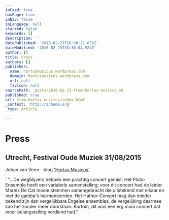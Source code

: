 ```yaml
---
inFeed: true
hasPage: true
inNav: false
inLanguage: null
starred: false
keywords: []
description: ''
datePublished: '2016-02-23T16:30:21.033Z'
dateModified: '2016-02-23T16:30:04.924Z'
author: []
title: Press
authors: []
publisher:
  name: hortusmusicus.wordpress.com
  domain: hortusmusicus.wordpress.com
  url: null
  favicon: null
sourcePath: _posts/2016-02-23-from-hortus-musicus.md
published: true
url: from-hortus-musicus/index.html
_context: 'http://schema.org'
_type: Article

---
```

# Press

## Utrecht, Festival Oude Muziek 31/08/2015

Johan van Veen - blog ['Hortus Musicus'][0]

' "...De wegblijvers hebben een prachtig concert gemist. Het Pluto-Ensemble heeft een variabele samenstelling; voor dit concert had de leider Marnix De Cat mooie stemmen samengebracht die uitstekend met elkaar en met de gamba's harmonieerden. Het Hathor-Consort mag dan minder bekend zijn dan vergelijkbare Engelse ensembles, de vergelijking daarmee kan het zonder meer doorstaan. Kortom, dit was een erg mooi concert dat meer belangstelling verdiend had."

[0]: https://hortusmusicus.wordpress.com/2015/09/01/festival-oude-muziek-utrecht-2015-maandag-31-augustus/